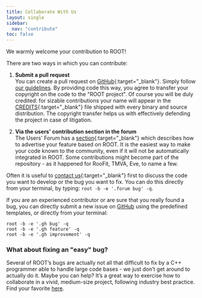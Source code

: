 ```yaml
---
title: Collaborate With Us
layout: single
sidebar:
  nav: "contribute"
toc: false
---
```


We warmly welcome your contribution to ROOT!

There are two ways in which you can contribute:

1. **Submit a pull request** <br>
   You can create a pull request on [GitHub](https://github.com/root-project/root){:target="_blank"}.
   Simply follow [our guidelines](https://github.com/root-project/root/blob/master/CONTRIBUTING.md).
   By providing code this way, you agree to transfer your copyright on the code to the "ROOT project".
   Of course you will be duly credited: for sizable contributions your name will appear in the
   [CREDITS](https://raw.githubusercontent.com/root-mirror/root/master/README/CREDITS){:target="_blank"}
   file shipped with every binary and source distribution.
   The copyright transfer helps us with effectively defending the project in case of litigation.

2. **Via the users' contribution section in the forum** <br>
   The Users' Forum has a [section](https://root-forum.cern.ch/c/my-root-app-and-ideas){:target="_blank"}
   which describes how to advertise your feature based on ROOT. It is the
   easiest way to make your code known to the community, even if it will not be
   automatically integrated in ROOT. Some contributions might
   become part of the repository - as it happened for RooFit, TMVA, Eve, to name a few.

Often it is useful to [contact us](https://root-forum.cern.ch){:target="_blank"} first to
discuss the code you want to develop or the bug you want to fix. You can do this directly
from your terminal, by typing: `root -b -e '.forum bug' -q`.

If you are an experienced contributor or are sure that you really found a bug, you can directly submit a
new issue on [GitHub](https://github.com/root-project/root/issues/new/choose) using the predefined
templates, or directly from your terminal:

```
root -b -e '.gh bug' -q
root -b -e '.gh feature' -q
root -b -e '.gh improvement' -q
```

### What about fixing an "easy" bug?

Several of ROOT’s bugs are actually not all that difficult to fix by a C++ programmer able to
handle large code bases - we just don’t get around to actually do it. Maybe you can help?
It’s a great way to exercise how to collaborate in a vivid, medium-size project, following
industry best practice. Find your favorite
[here](https://github.com/root-project/root/issues?q=is%3Aopen+is%3Aissue+label%3A%22good+first+issue%22).


